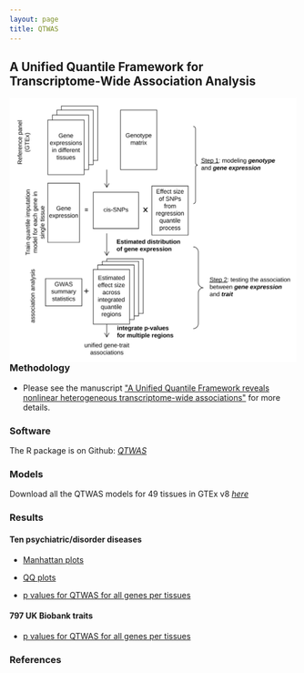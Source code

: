 ```yaml
---
layout: page
title: QTWAS
---
```


## A Unified Quantile Framework for Transcriptome-Wide Association Analysis

<img align="right" src="/img/QTWAS_flowchart.jpg" alt="" width="600">


### Methodology

  - Please see the manuscript ["A Unified Quantile Framework reveals nonlinear heterogeneous transcriptome-wide associations"]() for more details.

### Software

  The R package is on Github: [_QTWAS_]()

### Models

  Download all the QTWAS models for 49 tissues in GTEx v8 [_here_]()

### Results

#### Ten psychiatric/disorder diseases 
    
  - [Manhattan plots]()
    
  - [QQ plots]()
    
  - [p values for QTWAS for all genes per tissues]()
    
#### 797 UK Biobank traits
    
  - [p values for QTWAS for all genes per tissues]()

### References
